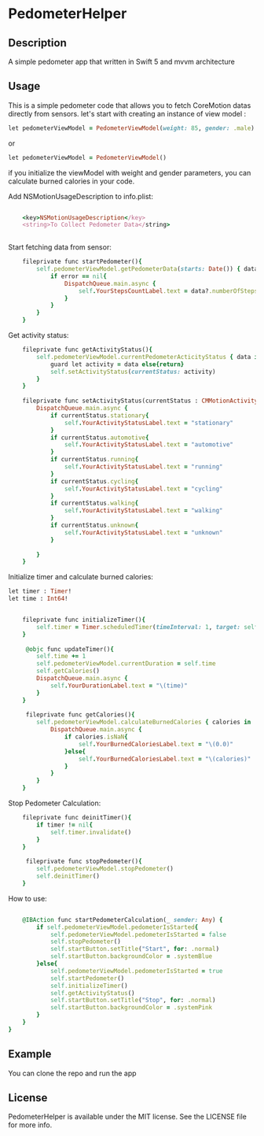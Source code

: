 # PedometerHelper

## Description
A simple pedometer app that written in Swift 5 and mvvm architecture

## Usage
This is a simple pedometer code that allows you to fetch CoreMotion datas directly from sensors.
let's start with creating an instance of view model : 

```ruby
let pedometerViewModel = PedometerViewModel(weight: 85, gender: .male)
```

or 

```ruby
let pedometerViewModel = PedometerViewModel()
```

if you initialize the viewModel with weight and gender parameters, you can calculate burned calories in your code.

Add NSMotionUsageDescription to info.plist:

```ruby

	<key>NSMotionUsageDescription</key>
	<string>To Collect Pedometer Data</string>
  
```  

Start fetching data from sensor:

```ruby
    fileprivate func startPedometer(){
        self.pedometerViewModel.getPedometerData(starts: Date()) { data, error in
            if error == nil{
                DispatchQueue.main.async {
                    self.YourStepsCountLabel.text = data?.numberOfSteps.stringValue ?? "\(0)"
                }
            }
        }
    }
```
Get activity status:

```ruby
    fileprivate func getActivityStatus(){
        self.pedometerViewModel.currentPedometerActicityStatus { data in
            guard let activity = data else{return}
            self.setActivityStatus(currentStatus: activity)
        }
    }
    
    fileprivate func setActivityStatus(currentStatus : CMMotionActivity){
        DispatchQueue.main.async {
            if currentStatus.stationary{
                self.YourActivityStatusLabel.text = "stationary"
            }
            if currentStatus.automotive{
                self.YourActivityStatusLabel.text = "automotive"
            }
            if currentStatus.running{
                self.YourActivityStatusLabel.text = "running"
            }
            if currentStatus.cycling{
                self.YourActivityStatusLabel.text = "cycling"
            }
            if currentStatus.walking{
                self.YourActivityStatusLabel.text = "walking"
            }
            if currentStatus.unknown{
                self.YourActivityStatusLabel.text = "unknown"
            }
            
        }
    }
```
Initialize timer and calculate burned calories:

```ruby
let timer : Timer!
let time : Int64!
```

```ruby

    fileprivate func initializeTimer(){
        self.timer = Timer.scheduledTimer(timeInterval: 1, target: self, selector: #selector(updateTimer), userInfo: nil, repeats: true)
    }
    
     @objc func updateTimer(){
        self.time += 1
        self.pedometerViewModel.currentDuration = self.time
        self.getCalories()
        DispatchQueue.main.async {
            self.YourDurationLabel.text = "\(time)"
        }
    }
    
     fileprivate func getCalories(){
        self.pedometerViewModel.calculateBurnedCalories { calories in
            DispatchQueue.main.async {
                if calories.isNaN{
                    self.YourBurnedCaloriesLabel.text = "\(0.0)"
                }else{
                    self.YourBurnedCaloriesLabel.text = "\(calories)"
                }
            }
        }
    }
```

Stop Pedometer Calculation:

```ruby
    fileprivate func deinitTimer(){
        if timer != nil{
            self.timer.invalidate()
        }
    }
    
     fileprivate func stopPedometer(){
        self.pedometerViewModel.stopPedometer()
        self.deinitTimer()
    }
```

How to use:

```ruby

    @IBAction func startPedometerCalculation(_ sender: Any) {
        if self.pedometerViewModel.pedometerIsStarted{
            self.pedometerViewModel.pedometerIsStarted = false
            self.stopPedometer()
            self.startButton.setTitle("Start", for: .normal)
            self.startButton.backgroundColor = .systemBlue
        }else{
            self.pedometerViewModel.pedometerIsStarted = true
            self.startPedometer()
            self.initializeTimer()
            self.getActivityStatus()
            self.startButton.setTitle("Stop", for: .normal)
            self.startButton.backgroundColor = .systemPink
        }
    }
}
```

## Example

You can clone the repo and run the app

## License

PedometerHelper is available under the MIT license. See the LICENSE file for more info.



